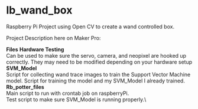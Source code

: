 # lb_wand_box
 Raspberry Pi Project using Open CV to create a wand controlled box. 

Project Description here on Maker Pro:

**Files**
**Hardware Testing**\
Can be used to make sure the servo, camera, and neopixel are hooked up correctly. They may need to be modified depending on your hardware setup\
**SVM_Model**\
Script for collecting wand trace images to train the Support Vector Machine model. Script for training the model and my SVM_Model I already trained.\
**Rb_potter_files**\
Main script to run with crontab job on raspberryPi.\
Test script to make sure SVM_Model is running properly.\
